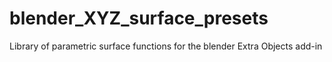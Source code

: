 blender_XYZ_surface_presets
===========================

Library of parametric surface functions for the blender Extra Objects add-in 
